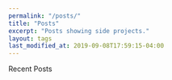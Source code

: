 ```yaml
---
permalink: "/posts/"
title: "Posts"
excerpt: "Posts showing side projects."
layout: tags
last_modified_at: 2019-09-08T17:59:15-04:00
---
```


Recent Posts
